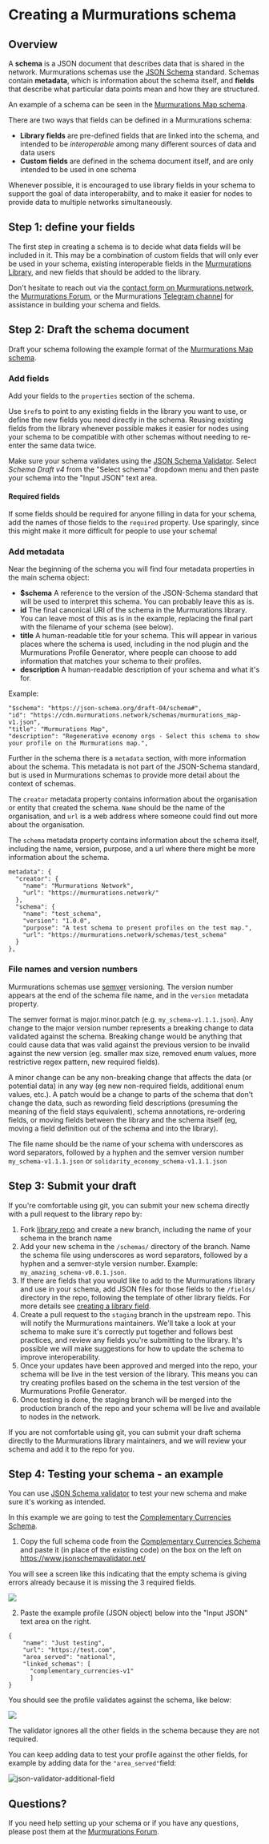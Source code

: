 # Creating a Murmurations schema


## Overview

A **schema** is a JSON document that describes data that is shared in the network. Murmurations schemas use the [JSON Schema](https://json-schema.org/) standard. Schemas contain **metadata**, which is information about the schema itself, and **fields** that describe what particular data points mean and how they are structured.

An example of a schema can be seen in the [Murmurations Map schema](https://github.com/MurmurationsNetwork/MurmurationsLibrary/blob/master/schemas/murmurations_map-v1.json).

There are two ways that fields can be defined in a Murmurations schema:

 - **Library fields** are pre-defined fields that are linked into the schema, and intended to be *interoperable* among many different sources of data and data users
 - **Custom fields** are defined in the schema document itself, and are only intended to be used in one schema

 Whenever possible, it is encouraged to use library fields in your schema to support the goal of data interoperabilty, and to make it easier for nodes to provide data to multiple networks simultaneously.


## Step 1: define your fields

The first step in creating a schema is to decide what data fields will be included in it. This may be a combination of custom fields that will only ever be used in your schema, existing interoperable fields in the [Murmurations Library](https://github.com/MurmurationsNetwork/MurmurationsLibrary/fields), and new fields that should be added to the library.

Don't hesitate to reach out via the [contact form on Murmurations.network](https://murmurations.network/contact/), the [Murmurations Forum](https://murmurations.flarum.cloud/d/14-creating-murmurations-schemas), or the Murmurations [Telegram channel](https://t.me/+SS7GuP5kMDf-zx6l) for assistance in building your schema and fields.


## Step 2: Draft the schema document

Draft your schema following the example format of the [Murmurations Map schema](https://github.com/MurmurationsNetwork/MurmurationsLibrary/blob/master/schemas/murmurations_map-v1.json).

### Add fields

Add your fields to the `properties` section of the schema.

Use `$ref`s to point to any existing fields in the library you want to use, or define the new fields you need directly in the schema. Reusing existing fields from the library whenever possible makes it easier for nodes using your schema to be compatible with other schemas without needing to re-enter the same data twice.

Make sure your schema validates using the [JSON Schema Validator](https://www.jsonschemavalidator.net/). Select _Schema Draft v4_ from the "Select schema" dropdown menu and then paste your schema into the "Input JSON" text area.

#### Required fields

If some fields should be required for anyone filling in data for your schema, add the names of those fields to the `required` property. Use sparingly, since this might make it more difficult for people to use your schema!

### Add metadata

Near the beginning of the schema you will find four metadata properties in the main schema object:

 - **$schema** A reference to the version of the JSON-Schema standard that will be used to interpret this schema. You can probably leave this as is.
 - **id** The final canonical URI of the schema in the Murmurations library. You can leave most of this as is in the example, replacing the final part with the filename of your schema (see below).
 - **title** A human-readable title for your schema. This will appear in various places where the schema is used, including in the nod plugin and the Murmurations Profile Generator, where people can choose to add information that matches your schema to their profiles.
 - **description** A human-readable description of your schema and what it's for.

 Example:

```
"$schema": "https://json-schema.org/draft-04/schema#",
"id": "https://cdn.murmurations.network/schemas/murmurations_map-v1.json",
"title": "Murmurations Map",
"description": "Regenerative economy orgs - Select this schema to show your profile on the Murmurations map.",
```
Further in the schema there is a `metadata` section, with more information about the schema. This metadata is not part of the JSON-Schema standard, but is used in Murmurations schemas to provide more detail about the context of schemas.

The `creator` metadata property contains information about the organisation or entity that created the schema. `Name` should be the name of the organisation, and `url` is a web address where someone could find out more about the organisation.

The `schema` metadata property contains information about the schema itself, including the name, version, purpose, and a url where there might be more information about the schema.


```
metadata": {
  "creator": {
    "name": "Murmurations Network",
    "url": "https://murmurations.network/"
  },
  "schema": {
    "name": "test_schema",
    "version": "1.0.0",
    "purpose": "A test schema to present profiles on the test map.",
    "url": "https://murmurations.network/schemas/test_schema"
  }
},
```

### File names and version numbers

Murmurations schemas use [semver](https://semver.org/) versioning. The version number appears at the end of the schema file name, and in the `version` metadata property.

The semver format is major.minor.patch (e.g. `my_schema-v1.1.1.json`). Any change to the major version number represents a breaking change to data validated against the schema. Breaking change would be anything that could cause data that was valid against the previous version to be invalid against the new version (eg. smaller max size, removed enum values, more restrictive regex pattern, new required fields).

A minor change can be any non-breaking change that affects the data (or potential data) in any way (eg new non-required fields, additional enum values, etc.). A patch would be a change to parts of the schema that don't change the data, such as rewording field descriptions (presuming the meaning of the field stays equivalent), schema annotations, re-ordering fields, or moving fields between the library and the schema itself (eg, moving a field definition out of the schema and into the library).

The file name should be the name of your schema with underscores as word separators, followed by a hyphen and the semver version number
`my_schema-v1.1.1.json` or `solidarity_economy_schema-v1.1.1.json`









## Step 3: Submit your draft

If you're comfortable using git, you can submit your new schema directly with a pull request to the library repo by:
1. Fork [library repo](https://github.com/MurmurationsNetwork/MurmurationsLibrary) and create a new branch, including the name of your schema in the branch name
2. Add your new schema in the `/schemas/` directory of the branch. Name the schema file using underscores as word separators, followed by a hyphen and a semver-style version number. Example: `my_amazing_schema-v0.0.1.json`.
3. If there are fields that you would like to add to the Murmurations library and use in your schema, add JSON files for those fields to the `/fields/` directory in the repo, following the template of other library fields. For more details see [creating a library field]().
4. Create a pull request to the `staging` branch in the upstream repo. This will notify the Murmurations maintainers. We'll take a look at your schema to make sure it's correctly put together and follows best practices, and review any fields you're submitting to the library. It's possible we will make suggestions for how to update the schema to improve interoperability.
5. Once your updates have been approved and merged into the repo, your schema will be live in the test version of the library. This means you can try creating profiles based on the schema in the test version of the Murmurations Profile Generator.
6. Once testing is done, the staging branch will be merged into the production branch of the repo and your schema will be live and available to nodes in the network.

If you are not comfortable using git, you can submit your draft schema directly to the Murmurations library maintainers, and we will review your schema and add it to the repo for you.

##  Step 4: Testing your schema - an example

You can use [JSON Schema validator](https://www.jsonschemavalidator.net/) to test your new schema and make sure it's working as intended.

In this example we are going to test the [Complementary Currencies Schema](https://github.com/MurmurationsNetwork/MurmurationsLibrary/blob/master/schemas/complementary_currencies-v1.json).

1. Copy the full schema code from the [Complementary Currencies Schema](https://github.com/MurmurationsNetwork/MurmurationsLibrary/blob/master/schemas/complementary_currencies-v1.json) and paste it (in place of the existing code) on the box on the left on https://www.jsonschemavalidator.net/

You will see a screen like this indicating that the empty schema is giving errors already because it is missing the 3 required fields.

![](https://murmurations.network/wp-content/uploads/2021/02/Screenshot-2021-02-24-at-21.01.33.png)

2. Paste the example profile (JSON object) below into the "Input JSON" text area on the right.

```
{
	"name": "Just testing",
    "url": "https://test.com",
    "area_served": "national",
    "linked_schemas": [
      "complementary_currencies-v1" 
      ]
}
```
You should see the profile validates against the schema, like below:

![](https://murmurations.network/wp-content/uploads/2021/02/Screenshot-2021-02-24-at-21.08.26.png)

The validator ignores all the other fields in the schema because they are not required.

You can keep adding data to test your profile against the other fields, for example by adding data for the `"area_served"`field:

![json-validator-additional-field](https://murmurations.network/wp-content/uploads/2021/02/Screenshot-2021-02-24-at-21.36.54.png)



## Questions?

If you need help setting up your schema or if you have any questions, please post them at the [Murmurations Forum](https://murmurations.flarum.cloud/d/14-creating-murmurations-schemas).

